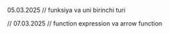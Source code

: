 05.03.2025 
// funksiya va uni birinchi turi


// 07.03.2025
// function expression va arrow function